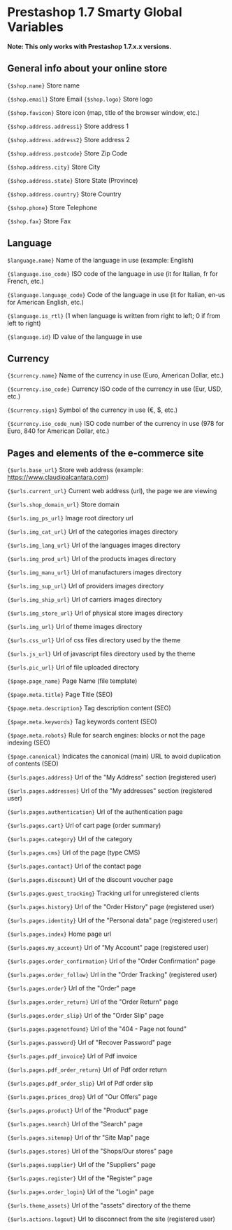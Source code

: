 # Prestashop 1.7 Smarty Global Variables

<strong>Note: This only works with Prestashop 1.7.x.x versions.</strong>

## General info about your online store

`{$shop.name}` Store name

`{$shop.email}` Store Email
`{$shop.logo}` Store logo

`{$shop.favicon}` Store icon (map, title of the browser window, etc.)

`{$shop.address.address1}` Store address 1

`{$shop.address.address2}` Store address 2

`{$shop.address.postcode}` Store Zip Code

`{$shop.address.city}` Store City

`{$shop.address.state}` Store State (Province)

`{$shop.address.country}` Store Country

`{$shop.phone}` Store Telephone

`{$shop.fax}` Store Fax

## Language

`$language.name}` Name of the language in use (example: English) 

`{$language.iso_code}` ISO code of the language in use (it for Italian, fr for French, etc.)

`{$language.language_code}` Code of the language in use (it for Italian, en-us for American English, etc.)

`{$language.is_rtl}` (1 when language is written from right to left; 0 if from left to right)  

`{$language.id}` ID value of the language in use

## Currency

`{$currency.name}` Name of the currency in use (Euro, American Dollar, etc.)

`{$currency.iso_code}` Currency ISO code of the currency in use (Eur, USD, etc.)

`{$currency.sign}` Symbol of the currency in use (€, $, etc.) 

`{$currency.iso_code_num}` ISO code number of the currency in use (978 for Euro, 840 for American Dollar, etc.)

## Pages and elements of the e-commerce site

`{$urls.base_url}` Store web address (example: https://www.claudioalcantara.com)

`{$urls.current_url}` Current web address (url), the page we are viewing

`{$urls.shop_domain_url}` Store domain

`{$urls.img_ps_url}` Image root directory url

`{$urls.img_cat_url}` Url of the categories images directory

`{$urls.img_lang_url}` Url of the languages images directory

`{$urls.img_prod_url}` Url of the products images directory

`{$urls.img_manu_url}` Url of manufacturers images directory

`{$urls.img_sup_url}` Url of providers images directory

`{$urls.img_ship_url}` Url of carriers images directory

`{$urls.img_store_url}` Url of physical store images directory

`{$urls.img_url}` Url of theme images directory

`{$urls.css_url}` Url of css files directory used by the theme

`{$urls.js_url}` Url of javascript files directory used by the theme

`{$urls.pic_url}` Url of file uploaded directory

`{$page.page_name}` Page Name (file template)

`{$page.meta.title}` Page Title (SEO)

`{$page.meta.description}` Tag description content (SEO)

`{$page.meta.keywords}` Tag keywords content (SEO)

`{$page.meta.robots}` Rule for search engines: blocks or not the page indexing  (SEO)

`{$page.canonical}` Indicates the canonical (main) URL to avoid duplication of contents (SEO)

`{$urls.pages.address}` Url of the "My Address" section (registered user)

`{$urls.pages.addresses}` Url of the "My addresses" section (registered user)

`{$urls.pages.authentication}` Url of the authentication page

`{$urls.pages.cart}` Url of cart page (order summary)

`{$urls.pages.category}` Url of the category

`{$urls.pages.cms}` Url of the page (type CMS)

`{$urls.pages.contact}` Url of the contact page

`{$urls.pages.discount}` Url of the discount voucher page

`{$urls.pages.guest_tracking}` Tracking url for unregistered clients

`{$urls.pages.history}` Url of the "Order History" page (registered user)

`{$urls.pages.identity}` Url of the "Personal data" page (registered user)

`{$urls.pages.index}` Home page url

`{$urls.pages.my_account}` Url of "My Account" page (registered user)

`{$urls.pages.order_confirmation}` Url of the "Order Confirmation" page

`{$urls.pages.order_follow}` Url in the "Order Tracking" (registered user)

`{$urls.pages.order}` Url of the "Order" page

`{$urls.pages.order_return}` Url of the "Order Return" page

`{$urls.pages.order_slip}` Url of the "Order Slip" page

`{$urls.pages.pagenotfound}` Url of the "404 - Page not found"

`{$urls.pages.password}` Url of "Recover Password" page

`{$urls.pages.pdf_invoice}` Url of Pdf invoice

`{$urls.pages.pdf_order_return}` Url of Pdf order return

`{$urls.pages.pdf_order_slip}` Url of Pdf order slip

`{$urls.pages.prices_drop}` Url of "Our Offers" page 

`{$urls.pages.product}` Url of the "Product" page

`{$urls.pages.search}` Url of the "Search" page

`{$urls.pages.sitemap}` Url of thr "Site Map" page

`{$urls.pages.stores}` Url of the "Shops/Our stores" page

`{$urls.pages.supplier}` Url of the "Suppliers" page

`{$urls.pages.register}` Url of the "Register" page 

`{$urls.pages.order_login}` Url of the "Login" page

`{$urls.theme_assets}` Url of the "assets" directory of the theme

`{$urls.actions.logout}` Url to disconnect from the site (registered user)

